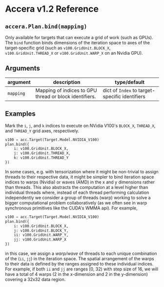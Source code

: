 [//]: # (Project: Accera)
[//]: # (Version: v1.2)

# Accera v1.2 Reference

## `accera.Plan.bind(mapping)`
Only available for targets that can execute a grid of work (such as GPUs). The `bind` function binds dimensions of the iteration space to axes of the target-specific grid (such as `v100.GridUnit.BLOCK_X`, `v100.GridUnit.THREAD_X` or `v100.GridUnit.WARP_X` on an Nvidia GPU).

## Arguments

argument | description | type/default
--- | --- | ---
`mapping` | Mapping of indices to GPU thread or block identifiers. | dict of `Index` to target-specific identifiers

## Examples

Mark the `i`, `j`, and `k` indices to execute on NVidia V100's `BLOCK_X`, `THREAD_X`, and `THREAD_Y` grid axes, respectively.

```python
v100 = acc.Target(Target.Model.NVIDIA_V100)
plan.bind({
    i: v100.GridUnit.BLOCK_X,
    j: v100.GridUnit.THREAD_X,
    k: v100.GridUnit.THREAD_Y
})
```

In some cases, e.g. with tensorization where it might be non-trivial to assign threads to their respective data, it might be simpler to bind iteration space indices to warps (Nvidia) or waves (AMD) in the x and y dimensions rather than threads. This also abstracts the computation at a level higher than individual threads where, instead of each thread performing calculation independently we consider a group of threads (warp) working to solve a bigger computational problem collaboratively (as we often see in warp synchronous primitives like the CUDA's WMMA api). For example,

```python
v100 = acc.Target(Target.Model.NVIDIA_V100)
plan.bind({
    i: v100.GridUnit.BLOCK_X,
    j: v100.GridUnit.BLOCK_Y,
    ii: v100.GridUnit.WARP_Y,
    jj: v100.GridUnit.WARP_X
})
```

in this case, we assign a *warp/wave* of threads to each unique combination of the (`ii`, `jj`) in the iteration space. The spatial arrangement of the warps to their data is defined by the ranges assigned to these individual indices. For example, if both `ii` and `jj` are ranges [0, 32) with step size of 16, we will have a total of 4 warps (2 in the x-dimension and 2 in the y-dimension) covering a 32x32 data region.

<div style="page-break-after: always;"></div>


